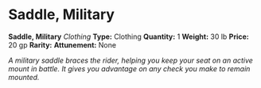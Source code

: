 # Saddle, Military

**Saddle, Military**
_Clothing_
**Type:** Clothing
**Quantity:** 1
**Weight:** 30 lb
**Price:** 20 gp
**Rarity:** 
**Attunement:** None

*A military saddle braces the rider, helping you keep your seat on an active mount in battle. It gives you advantage on any check you make to remain mounted.*